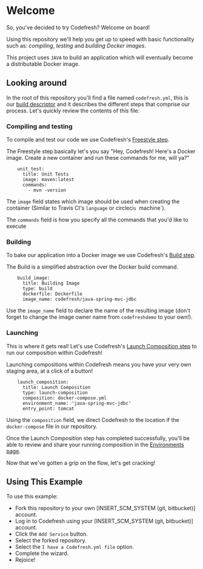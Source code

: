# Welcome

So, you've decided to try Codefresh? Welcome on board!

Using this repository we'll help you get up to speed with basic functionality such as: *compiling*, *testing* and *building Docker images*.

This project uses `JAVA` to build an application which will eventually become a distributable Docker image.

## Looking around

In the root of this repository you'll find a file named `codefresh.yml`, this is our [build descriptor](https://docs.codefresh.io/docs/what-is-the-codefresh-yaml) and it describes the different steps that comprise our process.
Let's quickly review the contents of this file:

### Compiling and testing

To compile and test our code we use Codefresh's [Freestyle step](https://docs.codefresh.io/docs/steps#section-freestyle).

The Freestyle step basically let's you say "Hey, Codefresh! Here's a Docker image. Create a new container and run these commands for me, will ya?"

```
    unit_test:
      title: Unit Tests
      image: maven:latest
      commands:
        - mvn -version
```

The `image` field states which image should be used when creating the container (Similar to Travis CI's `language` or circleci`s `machine`).

The `commands` field is how you specify all the commands that you'd like to execute

### Building

To bake our application into a Docker image we use Codefresh's [Build step](https://docs.codefresh.io/docs/steps#section-build).

The Build is a simplified abstraction over the Docker build command.

```
    build_image:
      title: Building Image
      type: build
      dockerfile: Dockerfile
      image_name: codefresh/java-spring-mvc-jdbc
```

Use the `image_name` field to declare the name of the resulting image (don't forget to change the image owner name from `codefreshdemo` to your own!).

### Launching

This is where it gets real! Let's use Codefresh's [Launch Composition step](https://docs.codefresh.io/docs/steps#section-launch-composition) to run our composition within Codefresh!

Launching compositions within Codefresh means you have your very own staging area, at a click of a button!
```
    launch_composition:
      title: Launch Composition
      type: launch-composition
      composition: docker-compose.yml
      environment_name: 'java-spring-mvc-jdbc'
      entry_point: tomcat
```

Using the `composition` field, we direct Codefresh to the location if the `docker-compose` file in our repository.

Once the Launch Composition step has completed successfully, you'll be able to review and share your running composition in the [Environments page](https://docs.codefresh.io/docs/share-environment-with-your-test).

Now that we've gotten a grip on the flow, let's get cracking!

## Using This Example

To use this example:

* Fork this repository to your own [INSERT_SCM_SYSTEM (git, bitbucket)] account.
* Log in to Codefresh using your [INSERT_SCM_SYSTEM (git, bitbucket)] account.
* Click the `Add Service` button.
* Select the forked repository.
* Select the `I have a Codefresh.yml file` option.
* Complete the wizard.
* Rejoice!
